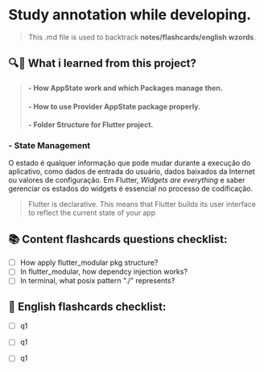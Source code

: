 # Study annotation while developing.

> This .md file is used to backtrack **notes/flashcards/english wzords**.

## 🔍🤔 What i learned from this project?

>#### - How AppState work and which Packages manage then.
>#### - How to use Provider AppState package properly.
>#### - Folder Structure for Flutter project.

### - State Management 

O estado é qualquer informação que pode mudar durante a execução do aplicativo, como dados de
entrada do usuário, dados baixados da Internet ou valores de configuração. Em Flutter, _Widgets are
everything_ e saber gerenciar os estados do widgets é essencial no processo de codificação.

> Flutter is declarative. This means that Flutter builds its user interface to reflect the current
> state of your app

## 📚 Content flashcards questions checklist:

- [ ] How apply flutter_modular pkg structure?
- [ ] In flutter_modular, how dependcy injection works?
- [ ] In terminal, what posix pattern "./" represents?

## 📝 English flashcards checklist:

- [ ] q1
- [ ] q1
- [ ] q1

